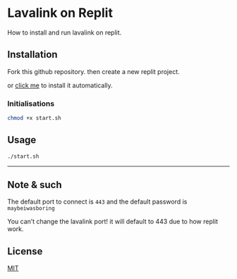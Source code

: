 # Lavalink on Replit

How to install and run lavalink on replit.

## Installation

Fork this github repository. then create a new replit project.

or [click me](https://replit.com/github/DarrenOfficial/lavalink-replit) to install it automatically.


### Initialisations
```bash
chmod +x start.sh
```

## Usage

```bash
./start.sh
```

- - -

## Note & such
The default port to connect is `443` and the default password is `maybeiwasboring`


You can’t change the lavalink port! it will default to 443 due to how replit work.


## License
[MIT](https://choosealicense.com/licenses/mit/)
